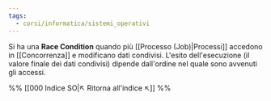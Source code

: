 ```yaml
---
tags:
  - corsi/informatica/sistemi_operativi
---
```

Si ha una **Race Condition** quando più [[Processo (Job)|Processi]] accedono in [[Concorrenza]] e modificano dati condivisi.
L'esito dell'esecuzione (il valore finale dei dati condivisi) dipende dall'ordine nel quale sono avvenuti gli accessi.

%%
[[000 Indice SO|↖ Ritorna all'indice ↖]]
%%
